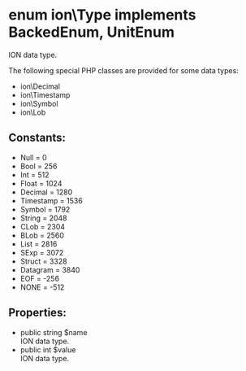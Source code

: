 # enum ion\Type implements BackedEnum, UnitEnum

ION data type.

The following special PHP classes are provided for some data types:
* ion\Decimal
* ion\Timestamp
* ion\Symbol
* ion\Lob




## Constants:

 * <span class="constant">Null</span> = <span>0</span>
 * <span class="constant">Bool</span> = <span>256</span>
 * <span class="constant">Int</span> = <span>512</span>
 * <span class="constant">Float</span> = <span>1024</span>
 * <span class="constant">Decimal</span> = <span>1280</span>
 * <span class="constant">Timestamp</span> = <span>1536</span>
 * <span class="constant">Symbol</span> = <span>1792</span>
 * <span class="constant">String</span> = <span>2048</span>
 * <span class="constant">CLob</span> = <span>2304</span>
 * <span class="constant">BLob</span> = <span>2560</span>
 * <span class="constant">List</span> = <span>2816</span>
 * <span class="constant">SExp</span> = <span>3072</span>
 * <span class="constant">Struct</span> = <span>3328</span>
 * <span class="constant">Datagram</span> = <span>3840</span>
 * <span class="constant">EOF</span> = <span>-256</span>
 * <span class="constant">NONE</span> = <span>-512</span>


## Properties:

 * public string $name  
  ION data type.
 * public int $value  
  ION data type.

